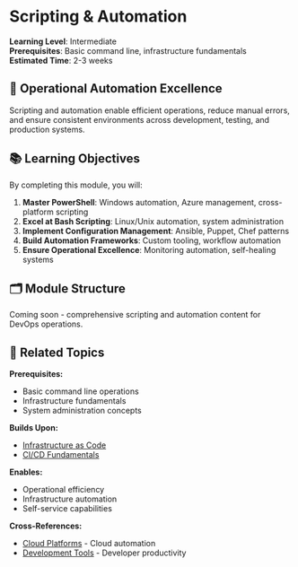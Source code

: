 # Scripting & Automation

**Learning Level**: Intermediate  
**Prerequisites**: Basic command line, infrastructure fundamentals  
**Estimated Time**: 2-3 weeks  

## 🎯 Operational Automation Excellence

Scripting and automation enable efficient operations, reduce manual errors, and ensure consistent environments across development, testing, and production systems.

## 📚 Learning Objectives

By completing this module, you will:

1. **Master PowerShell**: Windows automation, Azure management, cross-platform scripting
2. **Excel at Bash Scripting**: Linux/Unix automation, system administration
3. **Implement Configuration Management**: Ansible, Puppet, Chef patterns
4. **Build Automation Frameworks**: Custom tooling, workflow automation
5. **Ensure Operational Excellence**: Monitoring automation, self-healing systems

## 🗂️ Module Structure

Coming soon - comprehensive scripting and automation content for DevOps operations.

## 🔗 Related Topics

**Prerequisites:**

- Basic command line operations
- Infrastructure fundamentals
- System administration concepts

**Builds Upon:**

- [Infrastructure as Code](../02_Infrastructure-as-Code/)
- [CI/CD Fundamentals](../01_CI-CD-Fundamentals/)

**Enables:**

- Operational efficiency
- Infrastructure automation
- Self-service capabilities

**Cross-References:**

- [Cloud Platforms](../../05_Cloud-Platforms/) - Cloud automation
- [Development Tools](../../01_Development/) - Developer productivity

